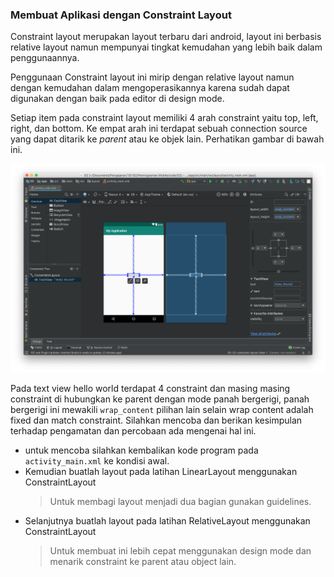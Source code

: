 ### Membuat Aplikasi dengan Constraint Layout

Constraint layout merupakan layout terbaru dari android, layout ini berbasis relative layout namun mempunyai tingkat kemudahan yang lebih baik dalam penggunaannya.

Penggunaan Constraint layout ini mirip dengan relative layout namun dengan kemudahan dalam mengoperasikannya karena sudah dapat digunakan dengan baik pada editor di design mode.

Setiap item pada constraint layout memiliki 4 arah constraint yaitu top, left, right, dan bottom. Ke empat arah ini terdapat sebuah connection source yang dapat ditarik ke *parent* atau ke objek lain. Perhatikan gambar di bawah ini.

!['constraint'](img/02-constraint-layout-connection.png)

Pada text view hello world terdapat 4 constraint dan masing masing constraint di hubungkan ke parent dengan mode panah bergerigi, panah bergerigi ini mewakili `wrap_content` pilihan lain selain wrap content adalah fixed dan match constraint. Silahkan mencoba dan berikan kesimpulan terhadap pengamatan dan percobaan ada mengenai hal ini.

- untuk mencoba silahkan kembalikan kode program pada `activity_main.xml` ke kondisi awal.
- Kemudian buatlah layout pada latihan LinearLayout menggunakan ConstraintLayout
  > Untuk membagi layout menjadi dua bagian gunakan guidelines.
- Selanjutnya buatlah layout pada latihan RelativeLayout menggunakan ConstraintLayout
  > Untuk membuat ini lebih cepat menggunakan design mode dan menarik constraint ke parent atau object lain.
